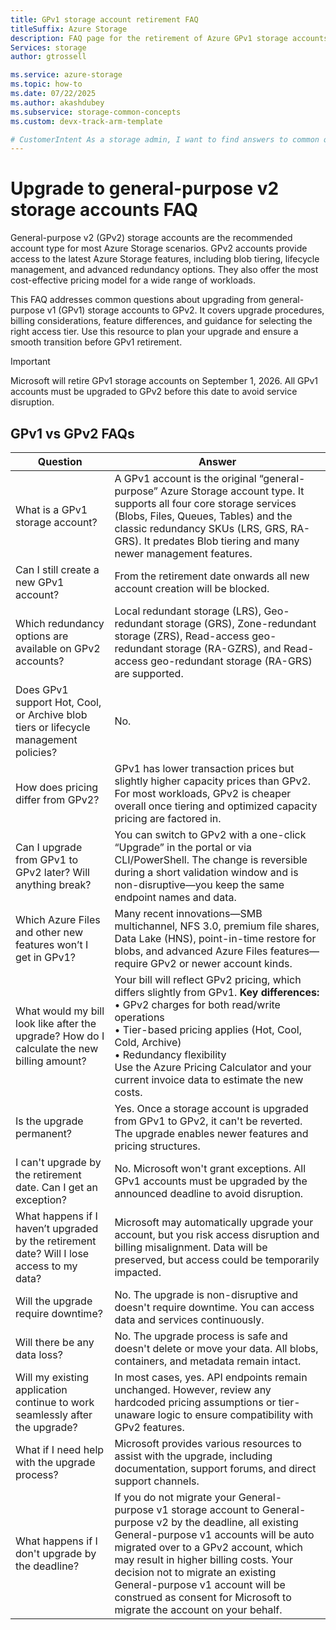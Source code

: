 ```yaml
---
title: GPv1 storage account retirement FAQ
titleSuffix: Azure Storage
description: FAQ page for the retirement of Azure GPv1 storage accounts.
Services: storage
author: gtrossell

ms.service: azure-storage
ms.topic: how-to
ms.date: 07/22/2025
ms.author: akashdubey
ms.subservice: storage-common-concepts
ms.custom: devx-track-arm-template

# CustomerIntent As a storage admin, I want to find answers to common questions about the retirement of GPv1 storage accounts, so that I can plan my upgrade to GPv2 and avoid service disruption.
---
```


# Upgrade to general-purpose v2 storage accounts FAQ
General-purpose v2 (GPv2) storage accounts are the recommended account type for most Azure Storage scenarios. GPv2 accounts provide access to the latest Azure Storage features, including blob tiering, lifecycle management, and advanced redundancy options. They also offer the most cost-effective pricing model for a wide range of workloads.

This FAQ addresses common questions about upgrading from general-purpose v1 (GPv1) storage accounts to GPv2. It covers upgrade procedures, billing considerations, feature differences, and guidance for selecting the right access tier. Use this resource to plan your upgrade and ensure a smooth transition before GPv1 retirement.

>[!IMPORTANT]
>Microsoft will retire GPv1 storage accounts on September 1, 2026. All GPv1 accounts must be upgraded to GPv2 before this date to avoid service disruption.

## GPv1 vs GPv2 FAQs
| Question | Answer |
|----------|--------|
| What is a GPv1 storage account? | A GPv1 account is the original “general-purpose” Azure Storage account type. It supports all four core storage services (Blobs, Files, Queues, Tables) and the classic redundancy SKUs (LRS, GRS, RA-GRS). It predates Blob tiering and many newer management features. |
| Can I still create a new GPv1 account? | From the retirement date onwards all new account creation will be blocked. |
| Which redundancy options are available on GPv2 accounts? | Local redundant storage (LRS), Geo-redundant storage (GRS), Zone-redundant storage (ZRS), Read-access geo-redundant storage (RA-GZRS), and Read-access geo-redundant storage (RA-GRS) are supported. |
| Does GPv1 support Hot, Cool, or Archive blob tiers or lifecycle management policies? | No. |
| How does pricing differ from GPv2? | GPv1 has lower transaction prices but slightly higher capacity prices than GPv2. For most workloads, GPv2 is cheaper overall once tiering and optimized capacity pricing are factored in. |
| Can I upgrade from GPv1 to GPv2 later? Will anything break? | You can switch to GPv2 with a one-click “Upgrade” in the portal or via CLI/PowerShell. The change is reversible during a short validation window and is non-disruptive—you keep the same endpoint names and data. |
| Which Azure Files and other new features won’t I get in GPv1? | Many recent innovations—SMB multichannel, NFS 3.0, premium file shares, Data Lake (HNS), point-in-time restore for blobs, and advanced Azure Files features—require GPv2 or newer account kinds. |
| What would my bill look like after the upgrade? How do I calculate the new billing amount? | Your bill will reflect GPv2 pricing, which differs slightly from GPv1. **Key differences:**<br>• GPv2 charges for both read/write operations<br>• Tier-based pricing applies (Hot, Cool, Cold, Archive)<br>• Redundancy flexibility<br>Use the Azure Pricing Calculator and your current invoice data to estimate the new costs. |
| Is the upgrade permanent? | Yes. Once a storage account is upgraded from GPv1 to GPv2, it can't be reverted. The upgrade enables newer features and pricing structures. |
| I can't upgrade by the retirement date. Can I get an exception? | No. Microsoft won't grant exceptions. All GPv1 accounts must be upgraded by the announced deadline to avoid disruption. |
| What happens if I haven’t upgraded by the retirement date? Will I lose access to my data? | Microsoft may automatically upgrade your account, but you risk access disruption and billing misalignment. Data will be preserved, but access could be temporarily impacted. |
| Will the upgrade require downtime? | No. The upgrade is non-disruptive and doesn't require downtime. You can access data and services continuously. |
| Will there be any data loss? | No. The upgrade process is safe and doesn't delete or move your data. All blobs, containers, and metadata remain intact. |
| Will my existing application continue to work seamlessly after the upgrade? | In most cases, yes. API endpoints remain unchanged. However, review any hardcoded pricing assumptions or tier-unaware logic to ensure compatibility with GPv2 features. |
| What if I need help with the upgrade process? | Microsoft provides various resources to assist with the upgrade, including documentation, support forums, and direct support channels. |
| What happens if I don't upgrade by the deadline? | If you do not migrate your General-purpose v1 storage account to General-purpose v2 by the deadline, all existing General-purpose v1 accounts will be auto migrated over to a GPv2 account, which may result in higher billing costs. Your decision not to migrate an existing General-purpose v1 account will be construed as consent for Microsoft to migrate the account on your behalf. |
